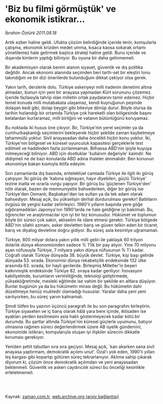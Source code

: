 # 'Biz bu filmi görmüştük' ve ekonomik istikrar...

*İbrahim Öztürk 2011.08.18*

<td class="columnist-detail">
<p>Artık ezber haline geldi. Ufukta çözüm belirdiğinde içeride terör, komşularla çatışma, ekonomik krizden medet umma, kısaca kaosa sokarak ortamı yönetilemez hale getirmek başlıca strateji haline geldi. Bunu içeride ve dışarıda kimlerin yaptığı biliniyor. Bu oyuna bir daha gelinmemeli.</p>
<p>
<div id="haberMetinDiv">
<p> Bir akademisyen olarak benim alanım siyaset, güvenlik ve dış politika değildir. Ancak ekonomi alanında seçimden beri tartlı-set bir eleştiri tonu takındığım ve bir dizi önerilerde bulunduğum dikkat çekiyor olsa gerek.
<p> Yakın tarih, derslerle dolu. Türkiye askeriyeyi milli iradenin denetimi altına almadan, bunun için yeni bir anayasa yapmadan Kürt sorununu çözemez. İçeride fazlasıyla tahrip olan milletin ortak paydalarını tamir edemez. Hiçbir temel konuda milli mutabakata ulaşamaz, kendi kuyruğunun peşinde dolaşan kedi gibi, dolap beygiri gibi biteviye dönüp durur. Böyle olursa da tarihin hızlandığı bir ortamda Türkiye çok hareketli olan bölgesinde başını belalardan kurtaramaz, milli birliğini ve vatanın bütünlüğünü koruyamaz.
<p> Bu noktada iki husus öne çıkıyor. Bir, Türkiye'nin yerel seçimler ya da cumhurbaşkanlığı seçimlerini bekleyerek hiçbir şekilde zaman kaybetmeye tahammülü yoktur. Sivil anayasadan daha öncelikli hiçbir konu yoktur. İki, Türkiye'nin bölgesel ve küresel oyunculuk kapasitesi gerçeklerle test edilmeli ve haddinden fazla zorlanmamalı. Bilhassa ABD'nin ipiyle kuyuya inilmeyeceği biliniyor. ABD için dostluklar 'kullanım değeriyle' kaimdir. Ne didişmeli ne de bazı konularda ABD adına ihaleler alınmalıdır. Ben konunun ekonomiye bakan kısmıyla iktifa edeyim.
<p> Son zamanlarda dış basında, entelektüel camiada Türkiye ile ilgili iki görüş çatışıyor. İki görüş de 'kabına sığmayan, hayır diyebilen, güçlü Türkiye' tezine inatla ve ısrarla vurgu yapıyor. Bir görüş bu 'güçlenen Türkiye'den' nötr olarak, bazen de memnuniyetle bahsederken, diğer bir görüş ise Türkiye'den Osmanlı, Başbakan'dan ise sultan ya da tek adam olarak bahsediyor. Mesaj açık, bu yükselişin derhal durdurulması gerekir! Batılıların övgüsü de yergisi kadar zehirleyici. 1980'li yılların başında yere göğe sığdıramadıkları Japonya'nın 1990'larda ne hale geldiğine iyi bakılmalı. Bu, öğrenciler ve araştırmacılar için iyi bir tez konusudur. Hükümet ve toplumun böyle bir süreci çok sakin, aklıselim ile idare etmesi gerekir. Türkiye bölgede ABD'nin silahlı azmanı, asker devletten barış ve güven telkin eden bir ticaret, barış ve diyalog devletine doğru gidiyor. Bu süreç asla kesintiye uğramamalı.
<p> Türkiye, 800 milyar dolara yakın yıllık milli geliri ile yaklaşık 60 trilyon dolarlık dünya ekonomisinden sadece % 1'lik bir pay alıyor. Yine 70 milyonu aşan nüfusuyla Türkiye, 7 milyara yakın dünya nüfusunun % 1'i kadar. Coğrafi olarak Türkiye dünyada 38. büyük devlet. Türkiye, kişi başı gelirde dünyada 53. sırada. Ekonomisi dünya rekabetçilik endeksinde 132 ülke arasında 63. sırada, bir hayli gerilerde. Birleşmiş Milletler'in beşeri kalkınmışlık endeksinde Türkiye 82. sıraya kadar geriliyor. İnovasyon kabiliyetinde, kurumların verimliliğinde, teknoloji geliştirmede, yükseköğretimde, mesleki eğitimde ise vahim bir şekilde en altlara düşüyor. Bunlar bugünün ya da bu hükümetin mirası değil. Bu hükümetin dahi düzeltmeye henüz muktedir olamadığı hususlar. Yaralar daha yeni yeni sarılıyorken, bu süreç yarım kalmamalı.
<p> Şimdi lütfen bu yazının üçüncü paragrafı ile bu son paragrafını birleştirin. Türkiye siyaseten ve iç barış olarak hâlâ yara bere içinde, iktisaden ise ayakları yerden kesilmesini asla haklı göstermeyecek kadar kötü bir durumda. Bu şartlar altında Türkiye'nin küresel güçlerle uyumunu, batıyor olmasına rağmen süreci değerlendirmek üzere AB üyelik gündemini, ekonomide istikrarı, komşularıyla oluşan iyi ilişkiler sürecini dikkatle koruması gerekiyor.
<p> Yeniden şehit tabutları sıra sıra geçiyor. Mesaj açık, 'kan akarken sana sivil anayasa yaptırmam, demokratik açılımı unut'. Özal'ı yok eden, 1990'lı yılları leş kargası gibi kopartıp götüren süreç tekrarlanıyor. Aklıma sahip çıkarak diyorum ki, çözüm önce demokratik açılımdan ve yeni anayasadan beklenmeli. Güvenlik ve askeri caydırıcılık süreci bu önceliği kesinlikle erteletmemeli.</p></p></p></p></p></p></p></div>
</p>


<p><br>
		 </br></p></td>

Kaynak: [zaman.com.tr](http://zaman.com.tr/yazar.do?yazino=1170314), [web.archive.org (arşiv bağlantısı)](http://web.archive.org/web/20111213111503/http://zaman.com.tr/yazar.do?yazino=1170314)
